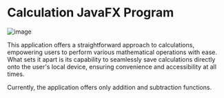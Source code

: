 <h1>Calculation JavaFX Program</h1>

![image](https://github.com/Sivashan485/GUICalculator/assets/61695994/072345e5-e618-46fb-b804-acf1259dcbaa)

<p>This application offers a straightforward approach to calculations, empowering users to perform various mathematical operations with ease. What sets it apart is its capability to seamlessly save calculations directly onto the user's local device, ensuring convenience and accessibility at all times.</p>
<p>Currently, the application offers only addition and subtraction functions.</p>
